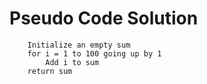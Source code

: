 # Pseudo Code Solution

```text
    Initialize an empty sum
    for i = 1 to 100 going up by 1
        Add i to sum
    return sum
```
